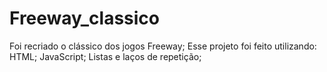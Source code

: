 # Freeway_classico
Foi recriado o clássico dos jogos Freeway; Esse projeto foi feito utilizando: HTML;  JavaScript; Listas e laços de repetição;
